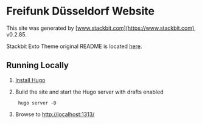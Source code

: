 # Freifunk Düsseldorf Website

This site was generated by [www.stackbit.com](https://www.stackbit.com), v0.2.85.

Stackbit Exto Theme original README is located [here](./README.theme.md).

## Running Locally

1. [Install Hugo](https://gohugo.io/getting-started/quick-start/#step-1-install-hugo)

2. Build the site and start the Hugo server with drafts enabled

        hugo server -D

3. Browse to [http://localhost:1313/](http://localhost:1313/)
